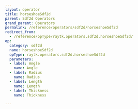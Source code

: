 ```yaml
---
layout: operator
title: horseshoeSdf2d
parent: Sdf2d Operators
grand_parent: Operators
permalink: /reference/operators/sdf2d/horseshoeSdf2d
redirect_from:
  - /reference/opType/raytk.operators.sdf2d.horseshoeSdf2d/
op:
  category: sdf2d
  name: horseshoeSdf2d
  opType: raytk.operators.sdf2d.horseshoeSdf2d
  parameters:
  - label: Angle
    name: Angle
  - label: Radius
    name: Radius
  - label: Length
    name: Length
  - label: Thickness
    name: Thickness

---
```

